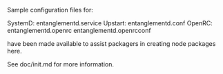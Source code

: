 Sample configuration files for:

SystemD: entanglementd.service
Upstart: entanglementd.conf
OpenRC:  entanglementd.openrc
         entanglementd.openrcconf

have been made available to assist packagers in creating node packages here.

See doc/init.md for more information.
